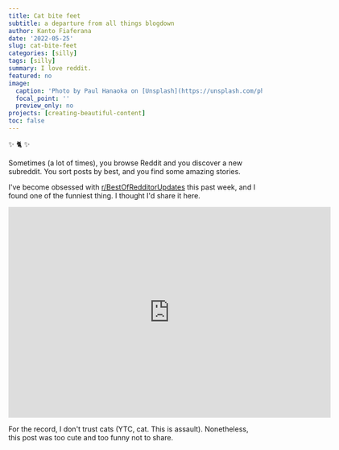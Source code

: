 ```yaml
---
title: Cat bite feet
subtitle: a departure from all things blogdown
author: Kanto Fiaferana
date: '2022-05-25'
slug: cat-bite-feet
categories: [silly]
tags: [silly]
summary: I love reddit.
featured: no
image:
  caption: 'Photo by Paul Hanaoka on [Unsplash](https://unsplash.com/photos/w2DsS-ZAP4U)'
  focal_point: ''
  preview_only: no
projects: [creating-beautiful-content]
toc: false
---
```


:sparkles: :cat2: :sparkles:

Sometimes (a lot of times), you browse Reddit and you discover a new subreddit. You sort posts by best, and you find some amazing stories.

I've become obsessed with [r/BestOfRedditorUpdates](https://www.reddit.com/r/BestofRedditorUpdates/) this past week, and I found one of the funniest thing. I thought I'd share it here. 

<center>
<iframe id="reddit-embed" src="https://www.redditmedia.com/r/BestofRedditorUpdates/comments/tlwkuy/cat_seeks_judgement_from_reddit_after_biting/?ref_source=embed&amp;ref=share&amp;embed=true" sandbox="allow-scripts allow-same-origin allow-popups" style="border: none;" scrolling="no" width="640" height="418"></iframe>
</center>

For the record, I don't trust cats (YTC, cat. This is assault). Nonetheless, this post was too cute and too funny not to share.
